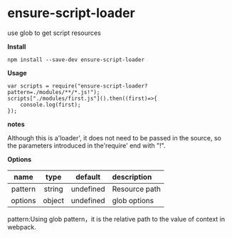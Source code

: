 # ensure-script-loader

use glob to get script resources

**Install**

```
npm install --save-dev ensure-script-loader
```  

**Usage**

```
var scripts = require("ensure-script-loader?pattern=./modules/**/*.js!");
scripts["./modules/first.js"]().then((first)=>{
    console.log(first);
});
```  
**notes**

Although this is a'loader', it does not need to be passed in the source, so the parameters introduced in the'require' end with "!".

**Options**

|name|type|default|description  
|:--:|:--:|:-----:|:----------| 
|pattern|string|undefined|Resource path|
|options|object|undefined|glob options|

pattern:Using glob pattern，it is the relative path to the value of context in webpack.
